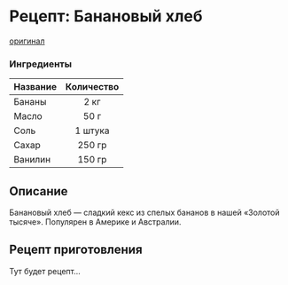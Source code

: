 # Рецепт: Банановый хлеб
[оригинал](https://eda.ru/recepty/vypechka-deserty/bananovyy-hleb-104302)

### Ингредиенты
| Название        	| Количество    |
| -------------   	|:-------------:|
| Бананы  	| 2 кг 			|
| Масло  			| 50 г 		|
| Соль		| 1 штука 		|
| Сахар		| 250 гр 		|
| Ванилин		| 150 гр 		|


## Описание
Банановый хлеб — сладкий кекс из спелых бананов в нашей «Золотой тысяче». Популярен в Америке и Австралии.

## Рецепт приготовления
Тут будет рецепт...
